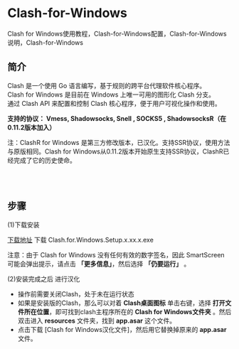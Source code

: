 # Clash-for-Windows
Clash for Windows使用教程，Clash-for-Windows配置，Clash-for-Windows说明，Clash-for-Windows


简介
----

Clash 是一个使用 Go 语言编写，基于规则的跨平台代理软件核心程序。  
Clash for Windows 是目前在 Windows 上唯一可用的图形化 Clash 分支。  
通过 Clash API 来配置和控制 Clash 核心程序，便于用户可视化操作和使用。  

**支持的协议： Vmess, Shadowsocks, Snell , SOCKS5 , ShadowsocksR（在0.11.2版本加入）**  


注：ClashR for Windows 是第三方修改版本，已汉化。支持SSR协议，使用方法与原版相同。Clash for Windows从0.11.2版本开始原生支持SSR协议，ClashR已经完成了它的历史使命。   


<br/>
<br/> 


步骤
---


(1)下载安装  

[下载地址](https://github.com/Fndroid/clash_for_windows_pkg/releases)   下载 Clash.for.Windows.Setup.x.xx.x.exe  

注意：由于 Clash for Windows 没有任何有效的数字签名，因此 SmartScreen 可能会弹出提示，请点击 **「更多信息」**，然后选择 **「仍要运行」** 。 


(2)安装完成之后 进行汉化

- 操作前需要关闭Clash，处于未在运行状态  
- 如果是安装版的Clash，那么可以对着 **Clash桌面图标** 单击右键，选择 **打开文件所在位置**，即可找到clash主程序所在的 **Clash for Windows文件夹** 。然后双击进入 **resources** 文件夹，找到  **app.asar** 这个文件。  
- 点击下载 [Clash for Windows汉化文件]，然后用它替换掉原来的 **app.asar** 文件。
